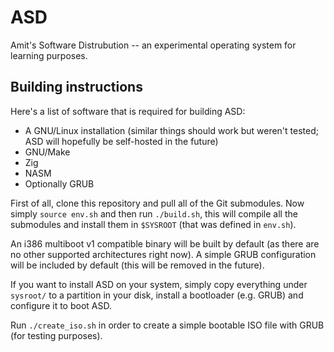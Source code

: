 # ASD

Amit's Software Distrubution -- an experimental operating system for learning
purposes.

## Building instructions

Here's a list of software that is required for building ASD:
- A GNU/Linux installation (similar things should work but weren't tested; ASD
will hopefully be self-hosted in the future)
- GNU/Make
- Zig
- NASM
- Optionally GRUB

First of all, clone this repository and pull all of the Git submodules.
Now simply `source env.sh` and then run `./build.sh`, this will compile all the
submodules and install them in `$SYSROOT` (that was defined in `env.sh`).

An i386 multiboot v1 compatible binary will be built by default (as there are no
other supported architectures right now).	A simple GRUB configuration will be
included by default (this will be removed in the future).

If you want to install ASD on your system, simply copy everything under
`sysroot/` to a partition in your disk, install a bootloader (e.g. GRUB) and
configure it to boot ASD.

Run `./create_iso.sh` in order to create a simple bootable ISO file with GRUB (for testing
purposes).
